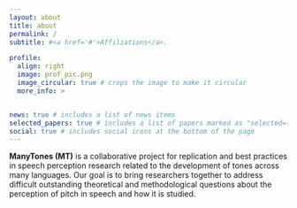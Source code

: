 ```yaml
---
layout: about
title: about
permalink: /
subtitle: #<a href='#'>Affiliations</a>.

profile:
  align: right
  image: prof_pic.png
  image_circular: true # crops the image to make it circular
  more_info: >


news: true # includes a list of news items
selected_papers: true # includes a list of papers marked as "selected={true}"
social: true # includes social icons at the bottom of the page
---
```


**ManyTones (MT)** is a collaborative project for replication and best practices in speech perception research related to the development of tones across many languages. Our goal is to bring researchers together to address difficult outstanding theoretical and methodological questions about the perception of pitch in speech and how it is studied.